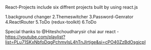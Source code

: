 React-Projects include six diffrent projects built by using react.js

1.background changer 
2.Themeswitcher 
3.Password-Genrator
4.ReactRouter
5.ToDo (redux-toolkit)
6.ToDo


Special thanks to @Hiteshchoudharysir
chai aur react - https://youtube.com/playlist?list=PLu71SKxNbfoDqgPchmvIsL4hTnJIrtige&si=cPO40ZzBdOsgjcpI

